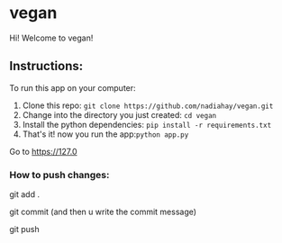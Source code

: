 # vegan

Hi! Welcome to vegan!


## Instructions:

To run this app on your computer:

1. Clone this repo: ```git clone https://github.com/nadiahay/vegan.git```
2. Change into the directory you just created: ```cd vegan```
3. Install the python dependencies: ```pip install -r requirements.txt```
4. That's it! now you run the app:```python app.py```

Go to https://127.0


### How to push changes:

git add .

git commit (and then u write the commit message)

git push
